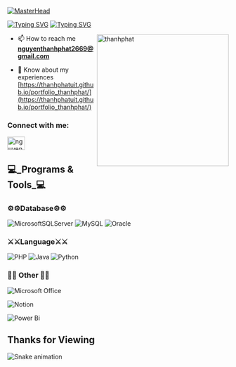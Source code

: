 [![MasterHead](https://th.bing.com/th/id/R.ecf7a330d9e84dfba00985d621ec2ff1?rik=LsbFtCDcxtNzNA&pid=ImgRaw&r=0)](https://github.com/thanhphatuit)

[![Typing SVG](https://readme-typing-svg.demolab.com?font=Fira+Code&weight=700&size=32&duration=4000&pause=500&color=7C06CF&vCenter=true&width=900&lines=%E3%80%8C+I+am+a+Back+End+Developer+/+Data+Analyst+VietNam)](https://git.io/typing-svg)
[![Typing SVG](https://readme-typing-svg.demolab.com?font=Fira+Code&weight=700&duration=4000&pause=500&color=AE32E6&vCenter=true&width=900&lines=%E3%80%8C+I'm+deeply+passionate+about+working+in+the+field+of+Back+End+and+Data+%E3%80%8D)](https://git.io/typing-svg)

<img align="right" width="300" src="https://github.com/thanhphatuit/thanhphatuit/assets/84914537/b0112cb1-7858-4b6d-a63e-ac33b7f76b08" alt="thanhphat" /> 

- 📫 How to reach me **<nguyenthanhphat2669@gmail.com>**

- 📄 Know about my experiences [https://thanhphatuit.github.io/portfolio_thanhphat/](https://thanhphatuit.github.io/portfolio_thanhphat/) 

<h3 align="left">Connect with me:</h3>
<p align="left">
    <a href="https://www.facebook.com/nttp.hhnl/" target="blank">
    <img align="center" src="https://raw.githubusercontent.com/rahuldkjain/github-profile-readme-generator/master/src/images/icons/Social/facebook.svg" alt="nguyenthanhphat" height="30" width="40" />
    </a>
</p>
<h2>💻_Programs & Tools_💻</h2>
<h3>⚙⚙Database⚙⚙</h3>

![MicrosoftSQLServer](https://img.shields.io/badge/Microsoft%20SQL%20Server-CC2927?style=for-the-badge&logo=microsoft%20sql%20server&logoColor=white)
![MySQL](https://img.shields.io/badge/mysql-%2300f.svg?style=for-the-badge&logo=mysql&logoColor=white)
![Oracle](https://img.shields.io/badge/orcale-gray.svg?style=for-the-badge&logo=oracle&logoColor=red)

<h3>⚔⚔Language⚔⚔</h3>

![PHP](https://img.shields.io/badge/php-purple.svg?style=for-the-badge)
![Java](https://img.shields.io/badge/java-gray.svg?style=for-the-badge)
![Python](https://img.shields.io/badge/python-blue.svg?style=for-the-badge)


<h3>📎📎 Other 📎📎</h3>

![Microsoft Office](https://img.shields.io/badge/Microsoft_Office-D83B01?style=for-the-badge&logo=microsoft-office&logoColor=white)

![Notion](https://img.shields.io/badge/Notion-%23000000.svg?style=for-the-badge&logo=notion&logoColor=white)

![Power Bi](https://img.shields.io/badge/power_bi-F2C811?style=for-the-badge&logo=powerbi&logoColor=black)


<h2>Thanks for Viewing</h2>

![Snake animation](https://github.com/LeHaGiaBao/LeHaGiaBao/blob/output/github-contribution-grid-snake.svg)
